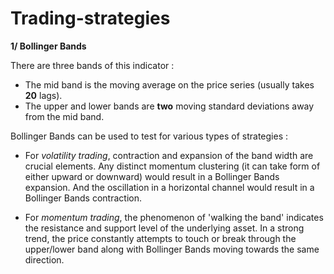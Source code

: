 # Trading-strategies

**1/ Bollinger Bands**

There are three bands of this indicator :

- The mid band is the moving average on the price series (usually takes **20** lags). 
- The upper and lower bands are **two** moving standard deviations away from the mid band. 
 
Bollinger Bands can be used to test for various types of strategies :

- For *volatility trading*, contraction and expansion of the band width are crucial elements. Any distinct momentum clustering (it can take form of either upward or downward) would result in a Bollinger Bands expansion. And the oscillation in a horizontal channel would result in a Bollinger Bands contraction.

- For *momentum trading*, the phenomenon of 'walking the band' indicates the resistance and support level of the underlying asset. In a strong trend, the price constantly attempts to touch or break through the upper/lower band along with Bollinger Bands moving towards the same direction.
